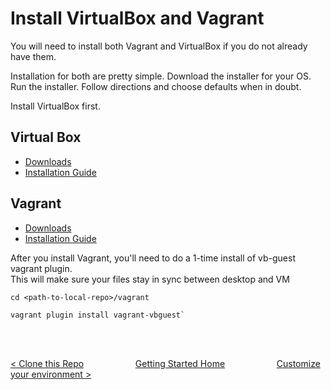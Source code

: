 # Install VirtualBox and Vagrant

You will need to install both Vagrant and VirtualBox if you do not already have them.

Installation for both are pretty simple.  Download the installer for your OS.  Run the installer.  Follow directions and choose defaults when in doubt. 

Install VirtualBox first.

## Virtual Box

* [Downloads](https://www.virtualbox.org/wiki/Downloads)
* [Installation Guide](https://www.virtualbox.org/manual/ch01.html#intro-installing) 

## Vagrant

* [Downloads](https://www.vagrantup.com/downloads.html)
* [Installation Guide](https://www.vagrantup.com/docs/installation/)

After you install Vagrant, you'll need to do a 1-time install of vb-guest vagrant plugin.  
This will make sure your files stay in sync between desktop and VM

```
cd <path-to-local-repo>/vagrant

vagrant plugin install vagrant-vbguest`
```

<br>
<br>

[< Clone this Repo](clone-this-repo.md) &nbsp;&nbsp;&nbsp;&nbsp;&nbsp;&nbsp;&nbsp;&nbsp;&nbsp;&nbsp;&nbsp;&nbsp;&nbsp;&nbsp;&nbsp;&nbsp;&nbsp;&nbsp;&nbsp;&nbsp;[Getting Started Home](getting-started.md)&nbsp;&nbsp;&nbsp;&nbsp;&nbsp;&nbsp;&nbsp;&nbsp;&nbsp;&nbsp;&nbsp;&nbsp;&nbsp;&nbsp;&nbsp;&nbsp;&nbsp;&nbsp;&nbsp;&nbsp;  [Customize your environment >](customize-environment.md)

